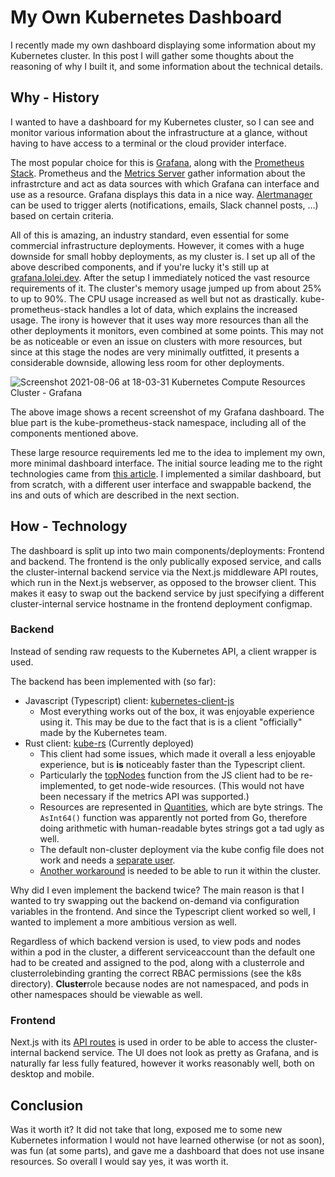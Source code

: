 # My Own Kubernetes Dashboard

I recently made my own dashboard displaying some information about my Kubernetes cluster. In this
post I will gather some thoughts about the reasoning of why I built it, and some information about
the technical details.

## Why - History

I wanted to have a dashboard for my Kubernetes cluster, so I can see and monitor various information
about the infrastructure at a glance, without having to have access to a terminal or the cloud
provider interface.

The most popular choice for this is [Grafana](https://grafana.com/), along with the
[Prometheus Stack](https://github.com/prometheus-operator/kube-prometheus). Prometheus and the
[Metrics Server](https://github.com/kubernetes-sigs/metrics-server) gather information about the
infrastrcture and act as data sources with which Grafana can interface and use as a resource.
Grafana displays this data in a nice way.
[Alertmanager](https://prometheus.io/docs/alerting/latest/alertmanager/) can be used to trigger
alerts (notifications, emails, Slack channel posts, …) based on certain criteria.

All of this is amazing, an industry standard, even essential for some commercial infrastructure
deployments. However, it comes with a huge downside for small hobby deployments, as my cluster is.
I set up all of the above described components, and if you're lucky it's still up at
[grafana.lolei.dev](https://grafana.lolei.dev). After the setup I immediately noticed the vast
resource requirements of it. The cluster's memory usage jumped up from about 25% to up to 90%. The
CPU usage increased as well but not as drastically. kube-prometheus-stack handles a lot of data,
which explains the increased usage. The irony is however that it uses way more resources than all
the other deployments it monitors, even combined at some points. This may not be as noticeable or
even an issue on clusters with more resources, but since at this stage the nodes are very minimally
outfitted, it presents a considerable downside, allowing less room for other deployments.

![Screenshot 2021-08-06 at 18-03-31 Kubernetes Compute Resources Cluster - Grafana](https://user-images.githubusercontent.com/9076894/128595750-6f11b220-d7dd-4d92-b9bc-f821f5e95f0a.png)

The above image shows a recent screenshot of my Grafana dashboard. The blue part is the
kube-prometheus-stack namespace, including all of the components mentioned above.

These large resource requirements led me to the idea to implement my own, more minimal dashboard
interface. The initial source leading me to the right technologies came from [this
article](https://learnk8s.io/real-time-dashboard). I implemented a similar dashboard, but from
scratch, with a different user interface and swappable backend, the ins and outs of which are
described in the next section.

## How - Technology

The dashboard is split up into two main components/deployments: Frontend and backend. The frontend
is the only publically exposed service, and calls the cluster-internal backend service via the
Next.js middleware API routes, which run in the Next.js webserver, as opposed to the browser client.
This makes it easy to swap out the backend service by just specifying a different cluster-internal
service hostname in the frontend deployment configmap.

### Backend

Instead of sending raw requests to the Kubernetes API, a client wrapper is used.

The backend has been implemented with (so far):

- Javascript (Typescript) client: [kubernetes-client-js](https://github.com/kubernetes-client/javascript)
  - Most everything works out of the box, it was enjoyable experience using it. This may be due to
    the fact that is is a client "officially" made by the Kubernetes team.
- Rust client: [kube-rs](https://github.com/clux/kube-rs) (Currently deployed)
  - This client had some issues, which made it overall a less enjoyable experience, but is **is**
    noticeably faster than the Typescript client.
  - Particularly the [topNodes](https://github.com/kubernetes-client/javascript/blob/6b713dc83f494e03845fca194b84e6bfbd86f31c/src/top.ts#L20)
    function from the JS client had to be re-implemented, to get node-wide resources. (This would
    not have been necessary if the metrics API was supported.)
  - Resources are represented in [Quantities](https://docs.rs/k8s-openapi/0.12.0/k8s_openapi/apimachinery/pkg/api/resource/struct.Quantity.html),
    which are byte strings. The `AsInt64()` function was apparently not ported from Go, therefore
    doing arithmetic with human-readable bytes strings got a tad ugly as well.
  - The default non-cluster deployment via the kube config file does not work and needs a [separate user](https://github.com/kube-rs/kube-rs/issues/196).
  - [Another workaround](https://github.com/kube-rs/kube-rs/issues/587#issuecomment-877314745) is needed to be able to run it within the cluster.

Why did I even implement the backend twice? The main reason is that I wanted to try swapping out the
backend on-demand via configuration variables in the frontend. And since the Typescript client
worked so well, I wanted to implement a more ambitious version as well.

Regardless of which backend version is used, to view pods and nodes within a pod in the cluster, a
different serviceaccount than the default one had to be created and assigned to the pod, along with
a clusterrole and clusterrolebinding granting the correct RBAC permissions (see the k8s directory).
**Cluster**role because nodes are not namespaced, and pods in other namespaces should be viewable as
well.

### Frontend

Next.js with its [API routes](https://nextjs.org/docs/api-routes/introduction) is used in order to
be able to access the cluster-internal backend service. The UI does not look as pretty as Grafana,
and is naturally far less fully featured, however it works reasonably well, both on desktop and
mobile.

## Conclusion

Was it worth it? It did not take that long, exposed me to some new Kubernetes information I would
not have learned otherwise (or not as soon), was fun (at some parts), and gave me a dashboard that
does not use insane resources. So overall I would say yes, it was worth it.

